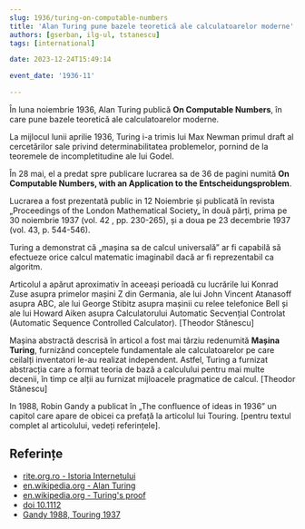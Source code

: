 ```yaml
---
slug: 1936/turing-on-computable-numbers
title: 'Alan Turing pune bazele teoretică ale calculatoarelor moderne'
authors: [gserban, ilg-ul, tstanescu]
tags: [international]

date: 2023-12-24T15:49:14

event_date: '1936-11'

---
```


În luna noiembrie 1936, Alan Turing publică **On Computable Numbers**, în care
pune bazele teoretică ale calculatoarelor moderne.

<!-- truncate -->

La mijlocul lunii aprilie 1936, Turing i-a trimis lui Max Newman
primul draft al cercetărilor sale privind determinabilitatea
problemelor, pornind de la teoremele de incompletitudine ale
lui Godel.

În 28 mai, el a predat spre publicare lucrarea sa de 36 de pagini
numită **On Computable Numbers, with an Application to the Entscheidungsproblem**.

Lucrarea a fost prezentată public in 12 Noiembrie și
publicată în revista „Proceedings of the London
Mathematical Society„ în două părți, prima pe 30 noiembrie 1937
(vol. 42 , pp. 230-265), și a
doua pe 23 decembrie 1937 (vol. 43, p. 544-546).

Turing a demonstrat că „mașina sa de calcul universală” ar fi
capabilă să efectueze orice calcul matematic imaginabil dacă ar
fi reprezentabil ca algoritm.

Articolul a apărut aproximativ în aceeași perioadă cu lucrările lui Konrad Zuse asupra primelor mașini Z din Germania, ale lui John Vincent Atanasoff asupra ABC, ale lui George Stibitz asupra mașinii cu relee telefonice Bell și ale lui Howard Aiken asupra Calculatorului Automatic Secvențial Controlat (Automatic Sequence Controlled Calculator). [Theodor Stănescu]

Mașina abstractă descrisă în articol a fost mai târziu redenumită **Mașina Turing**, furnizând conceptele fundamentale ale calculatoarelor pe care ceilalți inventatori le-au realizat independent. Astfel, Turing a furnizat abstracția care a format teoria de bază a calculului pentru mai multe decenii, în timp ce alții au furnizat mijloacele pragmatice de calcul. [Theodor Stănescu]

In 1988, Robin Gandy a publicat în „The confluence of ideas in 1936”
un capitol care apare de obicei ca prefață la articolul lui Touring.
[pentru textul complet al articolului, vedeți referințele].

## Referințe

- [rite.org.ro - Istoria Internetului](https://rite.org.ro/istoria-internetului/)
- [en.wikipedia.org - Alan Turing](https://en.wikipedia.org/wiki/Alan_Turing)
- [en.wikipedia.org - Turing's proof](https://en.wikipedia.org/wiki/Turing%27s_proof)
- [doi 10.1112](https://londmathsoc.onlinelibrary.wiley.com/doi/abs/10.1112/plms/s2-42.1.230)
- [Gandy 1988, Touring 1937](https://people.math.ethz.ch/~halorenz/4students/Literatur/TuringFullText.pdf)
